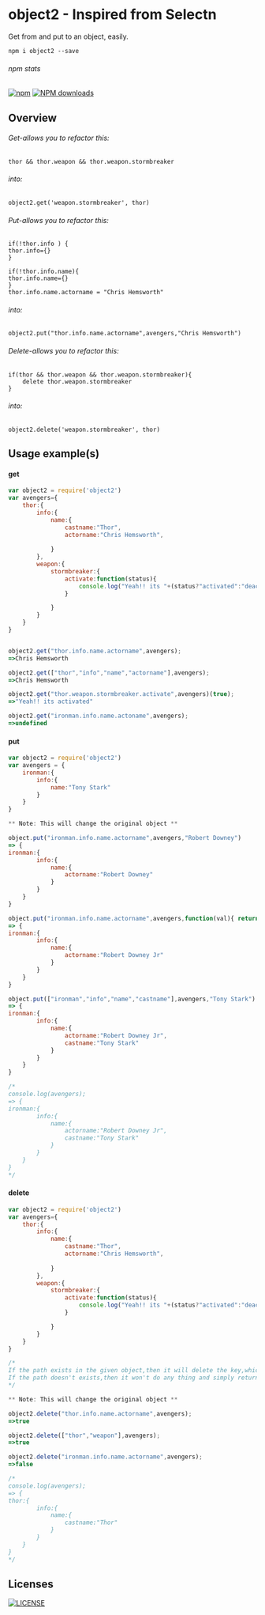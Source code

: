 # object2 - Inspired from Selectn
Get from and put to an object, easily.

```shell
npm i object2 --save
```

###### npm stats

[![npm](https://img.shields.io/npm/v/object2.svg)](https://www.npmjs.org/package/object2) [![NPM downloads](https://img.shields.io/npm/dm/object2.svg)](https://www.npmjs.org/package/object2) 


## Overview

###### Get-allows you to refactor this:

    thor && thor.weapon && thor.weapon.stormbreaker 

###### into:

    object2.get('weapon.stormbreaker', thor)


###### Put-allows you to refactor this:

    if(!thor.info ) {
    thor.info={}
    }
    
    if(!thor.info.name){
    thor.info.name={}
    }
    thor.info.name.actorname = "Chris Hemsworth"

###### into:

    object2.put("thor.info.name.actorname",avengers,"Chris Hemsworth")
 
 
###### Delete-allows you to refactor this:

    if(thor && thor.weapon && thor.weapon.stormbreaker){
        delete thor.weapon.stormbreaker
    }

###### into:

    object2.delete('weapon.stormbreaker', thor)
      
## Usage example(s)
#### get

```js
var object2 = require('object2')
var avengers={
    thor:{
        info:{
            name:{
                castname:"Thor",
                actorname:"Chris Hemsworth",
                
            }
        },
        weapon:{
            stormbreaker:{
                activate:function(status){
                    console.log("Yeah!! its "+(status?"activated":"deactivated"));
                }

            }
        }
    }
}


object2.get("thor.info.name.actorname",avengers);
=>Chris Hemsworth

object2.get(["thor","info","name","actorname"],avengers);
=>Chris Hemsworth

object2.get("thor.weapon.stormbreaker.activate",avengers)(true);
=>"Yeah!! its activated"

object2.get("ironman.info.name.actoname",avengers);
=>undefined

```

#### put

```js
var object2 = require('object2')
var avengers = {
    ironman:{
        info:{
            name:"Tony Stark"
        }
    }
}

** Note: This will change the original object **

object.put("ironman.info.name.actorname",avengers,"Robert Downey")
=> {
ironman:{
        info:{
            name:{
                actorname:"Robert Downey"
            }
        }
    }
}

object.put("ironman.info.name.actorname",avengers,function(val){ return val+" Jr"})
=> {
ironman:{
        info:{
            name:{
                actorname:"Robert Downey Jr"
            }
        }
    }
}

object.put(["ironman","info","name","castname"],avengers,"Tony Stark")
=> {
ironman:{
        info:{
            name:{
                actorname:"Robert Downey Jr",
                castname:"Tony Stark"
            }
        }
    }
}

/*
console.log(avengers);
=> {
ironman:{
        info:{
            name:{
                actorname:"Robert Downey Jr",
                castname:"Tony Stark"
            }
        }
    }
}
*/
```
#### delete
```js
var object2 = require('object2')
var avengers={
    thor:{
        info:{
            name:{
                castname:"Thor",
                actorname:"Chris Hemsworth",
                
            }
        },
        weapon:{
            stormbreaker:{
                activate:function(status){
                    console.log("Yeah!! its "+(status?"activated":"deactivated"));
                }

            }
        }
    }
}

/*
If the path exists in the given object,then it will delete the key,which is the path, from the object and return true.
If the path doesn't exists,then it won't do any thing and simply returns false.
*/

** Note: This will change the original object **

object2.delete("thor.info.name.actorname",avengers);
=>true

object2.delete(["thor","weapon"],avengers);
=>true

object2.delete("ironman.info.name.actorname",avengers);
=>false

/*
console.log(avengers);
=> {
thor:{
        info:{
            name:{
                castname:"Thor"
            }
        }
    }
}
*/

```


## Licenses
[![LICENSE](http://img.shields.io/npm/l/object2.svg)](license)
